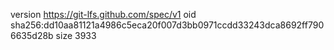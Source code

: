 version https://git-lfs.github.com/spec/v1
oid sha256:dd10aa81121a4986c5eca20f007d3bb0971ccdd33243dca8692ff7906635d28b
size 3933
